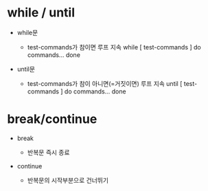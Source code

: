 # while / until

- while문
    - test-commands가 참이면 루프 지속
    while [ test-commands ]
    do
        commands...
    done

- until문
    - test-commands가 참이 아니면(=거짓이면) 루프 지속
    until [ test-commands ]
    do
        commands...
    done

# break/continue

- break
    - 반복문 즉시 종료

- continue
    - 반복문의 시작부분으로 건너뛰기
